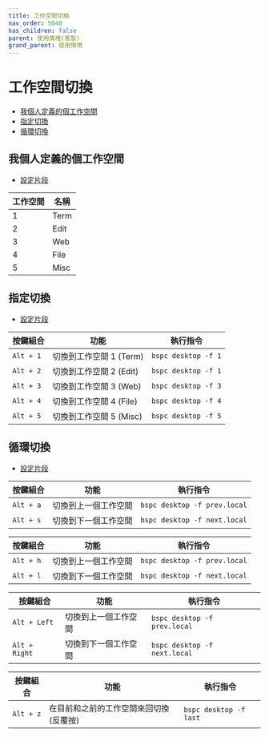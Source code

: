 ```yaml
---
title: 工作空間切換
nav_order: 5040
has_children: false
parent: 使用情境(客製)
grand_parent: 使用情境
---
```



# 工作空間切換


* [我個人定義的個工作空間](#我個人定義的個工作空間)
* [指定切換](#指定切換)
* [循環切換](#循環切換)


## 我個人定義的個工作空間

* [設定片段](https://github.com/samwhelp/note-about-bspwm/blob/gh-pages/_demo/config/bspwm-config/main/config/bspwm/bspwmrc#L54)

| 工作空間 | 名稱  |
| -------- | ----- |
| 1        | Term  |
| 2        | Edit  |
| 3        | Web   |
| 4        | File  |
| 5        | Misc  |


## 指定切換

* [設定片段](https://github.com/samwhelp/note-about-bspwm/blob/gh-pages/_demo/config/bspwm-config/main/config/bspwm/share/gen/sxhkd-gen-rc/Section/Keybind/Workspace/SwitchSpecific.conf)

| 按鍵組合  | 功能                    | 執行指令                       |
| --------- | ----------------------- | ------------------------------ |
| `Alt + 1` | 切換到工作空間 1 (Term) | `bspc desktop -f 1` |
| `Alt + 2` | 切換到工作空間 2 (Edit) | `bspc desktop -f 1` |
| `Alt + 3` | 切換到工作空間 3 (Web)  | `bspc desktop -f 3` |
| `Alt + 4` | 切換到工作空間 4 (File) | `bspc desktop -f 4` |
| `Alt + 5` | 切換到工作空間 5 (Misc) | `bspc desktop -f 5` |


## 循環切換

* [設定片段](https://github.com/samwhelp/note-about-bspwm/blob/gh-pages/_demo/config/bspwm-config/main/config/bspwm/share/gen/sxhkd-gen-rc/Section/Keybind/Workspace/SwitchCycle.conf)


| 按鍵組合  | 功能                 | 執行指令                   |
| --------- | -------------------- | -------------------------- |
| `Alt + a` | 切換到上一個工作空間 | `bspc desktop -f prev.local` |
| `Alt + s` | 切換到下一個工作空間 | `bspc desktop -f next.local` |

| 按鍵組合  | 功能                 | 執行指令                   |
| --------- | -------------------- | -------------------------- |
| `Alt + h` | 切換到上一個工作空間 | `bspc desktop -f prev.local`  |
| `Alt + l` | 切換到下一個工作空間 | `bspc desktop -f next.local`  |

| 按鍵組合      | 功能                 | 執行指令                   |
| ------------- | -------------------- | -------------------------- |
| `Alt + Left`  | 切換到上一個工作空間 | `bspc desktop -f prev.local`  |
| `Alt + Right` | 切換到下一個工作空間 | `bspc desktop -f next.local`  |


| 按鍵組合  | 功能                                   | 執行指令                       |
| --------- | -------------------------------------- | ------------------------------ |
| `Alt + z` | 在目前和之前的工作空間來回切換(反覆按) | `bspc desktop -f last` |
